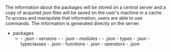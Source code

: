 The information about the packages will be stored on a central server and a copy of acquired json files will be saved on the user's machine in a cache. To access and manipulate that information, users are able to use commands. The information is generated directly on the server.

- packages
    - <pkg>
        - <pkg>.json
        - versions
            - <vsn>
                - <vsn>.json
                - modules
                    - <mod>
                        - <mod>.json
                        - types
                            - <type>.json
                        - typeclasses
                            - <typeclass>.json
                        - functions
                            - <func>.json
                        - operators
                            - <op>.json